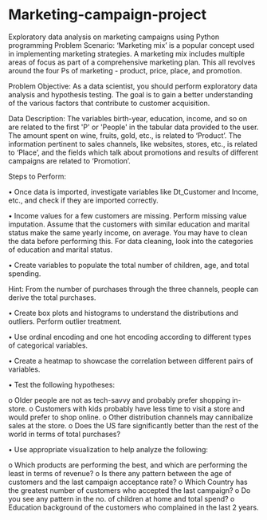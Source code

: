 # Marketing-campaign-project
Exploratory data analysis on marketing campaigns using Python programming
Problem Scenario: ‘Marketing mix’ is a popular concept used in implementing marketing strategies. A marketing mix includes multiple areas of focus as part of a comprehensive marketing plan. This all revolves around the four Ps of marketing - product, price, place, and promotion.

Problem Objective: As a data scientist, you should perform exploratory data analysis and hypothesis testing. The goal is to gain a better understanding of the various factors that contribute to customer acquisition.

Data Description:
The variables birth-year, education, income, and so on are related to the first 'P' or 'People' in the tabular data provided to the user. The amount spent on wine, fruits, gold, etc., is related to ‘Product’. The information pertinent to sales channels, like websites, stores, etc., is related to ‘Place’, and the fields which talk about promotions and results of different campaigns are related to ‘Promotion’.

Steps to Perform:

•	Once data is imported, investigate variables like Dt_Customer and Income, etc., and check if they are imported correctly.

•	Income values for a few customers are missing. Perform missing value imputation. Assume that the customers with similar education and marital status make the same yearly income, on average. You may have to clean the data before performing this. For data cleaning, look into the categories of education and marital status. 

•	Create variables to populate the total number of children, age, and total spending. 

Hint: From the number of purchases through the three channels, people can derive the total purchases.

•	Create box plots and histograms to understand the distributions and outliers. Perform outlier treatment.

•	Use ordinal encoding and one hot encoding according to different types of categorical variables.

•	Create a heatmap to showcase the correlation between different pairs of variables.

•	Test the following hypotheses:

o	Older people are not as tech-savvy and probably prefer shopping in-store.
o	Customers with kids probably have less time to visit a store and would prefer to shop online.
o	Other distribution channels may cannibalize sales at the store.
o	Does the US fare significantly better than the rest of the world in terms of total purchases?


•	Use appropriate visualization to help analyze the following:

o	Which products are performing the best, and which are performing the least in terms of revenue?
o	Is there any pattern between the age of customers and the last campaign acceptance rate?
o	Which Country has the greatest number of customers who accepted the last campaign?
o	Do you see any pattern in the no. of children at home and total spend?
o	Education background of the customers who complained in the last 2 years.


